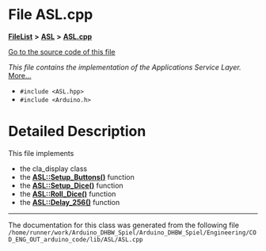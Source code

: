 

# File ASL.cpp



[**FileList**](files.md) **>** [**ASL**](dir_9d6c7046ff27a423104698a469533c50.md) **>** [**ASL.cpp**](ASL_8cpp.md)

[Go to the source code of this file](ASL_8cpp_source.md)

_This file contains the implementation of the Applications Service Layer._ [More...](#detailed-description)

* `#include <ASL.hpp>`
* `#include <Arduino.h>`

































































# Detailed Description


This file implements



* the cla\_display class
* the [**ASL::Setup\_Buttons()**](namespaceASL.md#function-setup_buttons) function
* the [**ASL::Setup\_Dice()**](namespaceASL.md#function-setup_dice) function
* the [**ASL::Roll\_Dice()**](namespaceASL.md#function-roll_dice) function
* the [**ASL::Delay\_256()**](namespaceASL.md#function-delay_256) function 




    

------------------------------
The documentation for this class was generated from the following file `/home/runner/work/Arduino_DHBW_Spiel/Arduino_DHBW_Spiel/Engineering/COD_ENG_OUT_arduino_code/lib/ASL/ASL.cpp`

